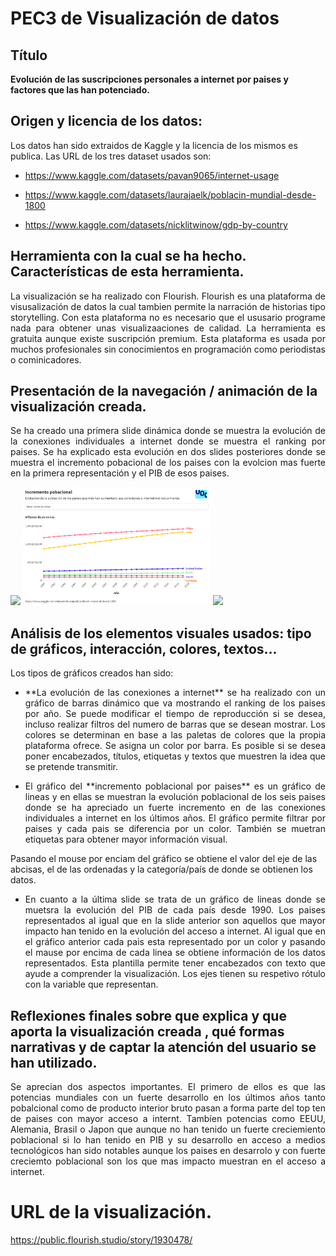 # PEC3 de Visualización de datos
## Título

**Evolución de las suscripciones personales a internet por paises y factores que las han potenciado.**

## Origen y licencia de los datos:

Los datos han sido extraidos de Kaggle y la licencia de los mismos es publica. Las URL de los tres dataset usados son:

- https://www.kaggle.com/datasets/pavan9065/internet-usage

- https://www.kaggle.com/datasets/laurajaelk/poblacin-mundial-desde-1800

- https://www.kaggle.com/datasets/nicklitwinow/gdp-by-country

## Herramienta con la cual se ha hecho. Características de esta herramienta.

<p style="text-align: justify;">
La visualización se ha realizado con Flourish. Flourish es una plataforma de visusalización de datos la cual tambien permite la narración de historias tipo storytelling.
Con esta plataforma no es necesario que el ususario programe nada para obtener unas visualizaaciones de calidad. La herramienta es gratuita aunque existe suscripción premium.
Esta plataforma es usada por muchos profesionales sin conocimientos en programación como periodistas o cominicadores.
</p>


## Presentación de la navegación / animación de la visualización creada.
<p style="text-align: justify;">
Se ha creado una primera slide dinámica donde se muestra la evolución de la conexiones individuales a internet donde se muestra el ranking por paises.
Se ha explicado esta evolución en dos slides posteriores donde se muestra el incremento pobacional de los paises con la evolcion mas fuerte en la primera representación y el PIB de esos paises.
</p>


  <img src="https://github.com/JDS1975/PEC3_Visualizacion/blob/main/Imagenes/Evoluci%C3%B3n%20usuarios%20internet%402x.png" width="300" />
  <img src="https://github.com/JDS1975/PEC3_Visualizacion/blob/main/Imagenes/Evoluci%C3%B3n%20de%20la%20problaci%C3%B3n%402x.png" width="300" /> 
  <img src="https://github.com/JDS1975/PEC3_Visualizacion/blob/main/Imagenes/Evoluci%C3%B3n%20del%20PIB%402x.png" width="300" /> 


##  Análisis de los elementos visuales usados: tipo de gráficos, interacción, colores, textos...

Los tipos de gráficos creados han sido:
 
- <p style="text-align: justify;"> **La evolución de las conexiones a internet** se ha realizado con un gráfico de barras dinámico que va mostrando el ranking de los paises por año. Se puede modificar el tiempo de reproducción si se desea, incluso realizar filtros del numero de barras que se desean mostrar. Los colores se determinan en base a las paletas de colores que la propia plataforma ofrece. Se asigna un color por barra. Es posible si se desea poner encabezados, títulos, etiquetas y textos que muestren la idea que se pretende transmitir.</p>

- <p style="text-align: justify;"> El gráfico del **incremento poblacional por paises** es un gráfico de lineas y en ellas se muestran la evolución poblacional de los seis paises donde se ha apreciado un fuerte incremento en de las conexiones individuales a internet en los últimos años. El gráfico permite filtrar por paises y cada pais se diferencia por un color. También se muetran etiquetas para obtener mayor información visual.</p>
Pasando el mouse por enciam del gráfico se obtiene el valor del eje de las abcisas, el de las ordenadas y la categoría/país de donde se obtienen los datos.

- <p style="text-align: justify;"> En cuanto a la última slide se trata de un gráfico de lineas donde se muetsra la evolución del PIB de cada país desde 1990. Los paises representados al igual que en la slide anterior son aquellos que mayor impacto han tenido en la evolución del acceso a internet. Al igual que en el gráfico anterior cada pais esta representado por un color y pasando el mause por encima de cada linea se obtiene información de los datos representados. Esta plantilla permite tener encabezados con texto que ayude a comprender la visualización. Los ejes tienen su respetivo rótulo con la variable que representan.
</p>

## Reflexiones finales sobre que explica y que aporta la visualización creada , qué formas narrativas y de captar la atención del usuario se han utilizado.

<p style="text-align: justify;">
Se aprecian dos aspectos importantes. El primero de ellos es que las potencias mundiales con un fuerte desarrollo en los últimos años tanto pobalcional como de producto interior bruto pasan a forma parte del top ten de paises con mayor acceso a internt. Tambíen potencias como EEUU, Alemania, Brasil o Japon que aunque no han tenido un fuerte creciemiento poblacional si lo han tenido en PIB y su desarrollo en acceso a medios tecnológicos han sido notables aunque los paises en desarrolo y con fuerte creciemto poblacional son los que mas impacto muestran en el acceso a internet.
</p>



# URL de la visualización.
https://public.flourish.studio/story/1930478/

